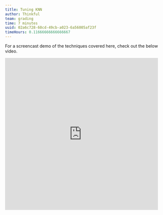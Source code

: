 ```yaml
---
title: Tuning KNN
author: Thinkful
team: grading
time: 7 minutes
uuid: 02a6c728-60cd-49cb-a023-6a56005af23f
timeHours: 0.11666666666666667
---
```


<jupyter notebook-name="tuning_knn" course-code="DSBC"></jupyter>

For a screencast demo of the techniques covered here, check out the below video.

<iframe id="kaltura_player_1604765163" src="https://cdnapisec.kaltura.com/p/2315191/sp/231519100/embedIframeJs/uiconf_id/45331192/partner_id/2315191?iframeembed=true&playerId=kaltura_player_1604765163&entry_id=1_pxsuq7dt" width="100%" height="500" allowfullscreen webkitallowfullscreen mozAllowFullScreen allow="autoplay *; fullscreen *; encrypted-media *" frameborder="0"></iframe>